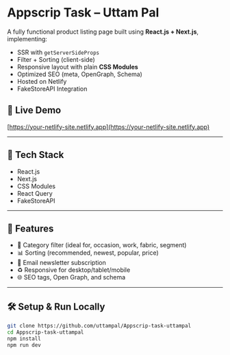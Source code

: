 # Appscrip Task – Uttam Pal

A fully functional product listing page built using **React.js + Next.js**, implementing:
- SSR with `getServerSideProps`
- Filter + Sorting (client-side)
- Responsive layout with plain **CSS Modules**
- Optimized SEO (meta, OpenGraph, Schema)
- Hosted on Netlify
- FakeStoreAPI Integration

## 📸 Live Demo
[https://your-netlify-site.netlify.app](https://your-netlify-site.netlify.app)

---

## 🚀 Tech Stack

- React.js
- Next.js
- CSS Modules
- React Query
- FakeStoreAPI

---

## 🧩 Features

- 🔎 Category filter (ideal for, occasion, work, fabric, segment)
- 📊 Sorting (recommended, newest, popular, price)
- 💬 Email newsletter subscription
- ♻️ Responsive for desktop/tablet/mobile
- 🌐 SEO tags, Open Graph, and schema

---

## 🛠️ Setup & Run Locally

```bash
git clone https://github.com/uttampal/Appscrip-task-uttampal
cd Appscrip-task-uttampal
npm install
npm run dev
